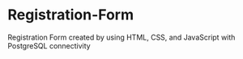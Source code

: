 # Registration-Form
Registration Form created by using HTML, CSS, and JavaScript with PostgreSQL connectivity
